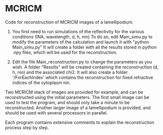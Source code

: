 # MCRICM
Code for reconstruction of MCRICM images of a lamellipodium.

1) You first need to run simulations of the reflectivity for the various conditions (INA, wavelength, d, h, nin)
To do so, edit Main_simu.py to modify the parameters of the calculation and launch it with "python Main_simu.py"
It will create a folder with all the results stored in python .npy files, which will be used for the reconstruction.

2) Edit the file Main_reconstruction.py to change the parameters as you wish. A folder "Results" will be created containing the reconstruction (d, h, nin) and the associated chi2. 
It will also create a folder '/ForEachIndex' which contains the reconstruction for fixed refractive indices of the cytoplasm nin.

Two MCRICM stack of images are provided for example, and can be reconstructed using the initial parameters. The first small image can be used to test the program, and should only take a minute to be reconstructed. Another larger image of a lamellipodium is provided, and should be used with several processors in parallel.

Each program contains extensive comments to explain the reconstruction process step by step.

